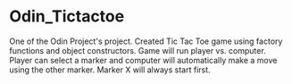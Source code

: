 # Odin_Tictactoe

One of the Odin Project's project. Created Tic Tac Toe game using factory functions and object constructors. Game will run player vs. computer. Player can select a marker and computer will automatically make a move using the other marker. Marker X will always start first.